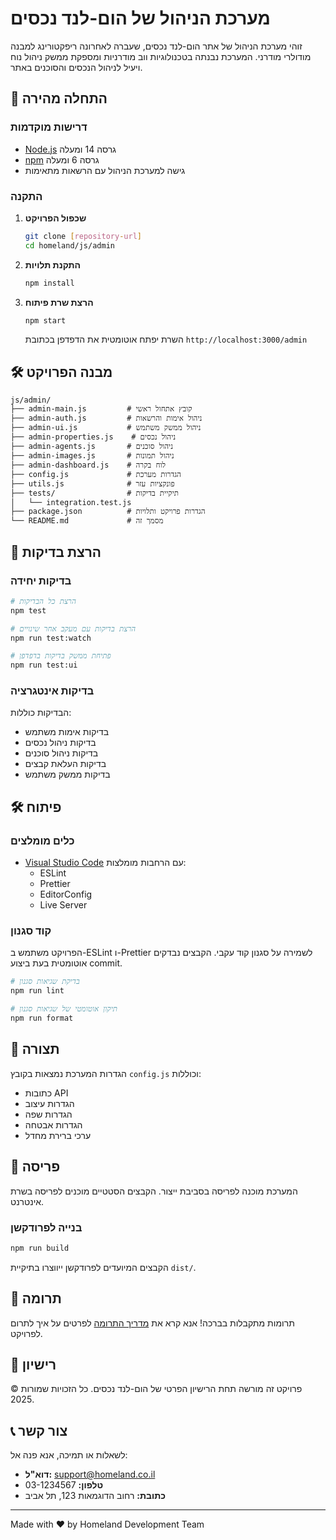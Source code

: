 # מערכת הניהול של הום-לנד נכסים

זוהי מערכת הניהול של אתר הום-לנד נכסים, שעברה לאחרונה ריפקטורינג למבנה מודולרי
מודרני. המערכת נבנתה בטכנולוגיות ווב מודרניות ומספקת ממשק ניהול נוח ויעיל לניהול
הנכסים והסוכנים באתר.

## 🚀 התחלה מהירה

### דרישות מוקדמות

- [Node.js](https://nodejs.org/) גרסה 14 ומעלה
- [npm](https://www.npmjs.com/) גרסה 6 ומעלה
- גישה למערכת הניהול עם הרשאות מתאימות

### התקנה

1. **שכפול הפרויקט**

   ```bash
   git clone [repository-url]
   cd homeland/js/admin
   ```

2. **התקנת תלויות**

   ```bash
   npm install
   ```

3. **הרצת שרת פיתוח**
   ```bash
   npm start
   ```
   השרת יפתח אוטומטית את הדפדפן בכתובת `http://localhost:3000/admin`

## 🛠️ מבנה הפרויקט

```
js/admin/
├── admin-main.js         # קובץ אתחול ראשי
├── admin-auth.js         # ניהול אימות והרשאות
├── admin-ui.js           # ניהול ממשק משתמש
├── admin-properties.js    # ניהול נכסים
├── admin-agents.js       # ניהול סוכנים
├── admin-images.js       # ניהול תמונות
├── admin-dashboard.js    # לוח בקרה
├── config.js             # הגדרות מערכת
├── utils.js              # פונקציות עזר
├── tests/                # תיקיית בדיקות
│   └── integration.test.js
├── package.json          # הגדרות פרויקט ותלויות
└── README.md             # מסמך זה
```

## 🧪 הרצת בדיקות

### בדיקות יחידה

```bash
# הרצת כל הבדיקות
npm test

# הרצת בדיקות עם מעקב אחר שינויים
npm run test:watch

# פתיחת ממשק בדיקות בדפדפן
npm run test:ui
```

### בדיקות אינטגרציה

הבדיקות כוללות:

- בדיקות אימות משתמש
- בדיקות ניהול נכסים
- בדיקות ניהול סוכנים
- בדיקות העלאת קבצים
- בדיקות ממשק משתמש

## 🛠️ פיתוח

### כלים מומלצים

- [Visual Studio Code](https://code.visualstudio.com/) עם הרחבות מומלצות:
  - ESLint
  - Prettier
  - EditorConfig
  - Live Server

### קוד סגנון

הפרויקט משתמש ב-ESLint ו-Prettier לשמירה על סגנון קוד עקבי. הקבצים נבדקים
אוטומטית בעת ביצוע commit.

```bash
# בדיקת שגיאות סגנון
npm run lint

# תיקון אוטומטי של שגיאות סגנון
npm run format
```

## 🔧 תצורה

הגדרות המערכת נמצאות בקובץ `config.js` וכוללות:

- כתובות API
- הגדרות עיצוב
- הגדרות שפה
- הגדרות אבטחה
- ערכי ברירת מחדל

## 🚀 פריסה

המערכת מוכנה לפריסה בסביבת ייצור. הקבצים הסטטיים מוכנים לפריסה בשרת אינטרנט.

### בנייה לפרודקשן

```bash
npm run build
```

הקבצים המיועדים לפרודקשן ייווצרו בתיקיית `dist/`.

## 🤝 תרומה

תרומות מתקבלות בברכה! אנא קרא את [מדריך התרומה](CONTRIBUTING.md) לפרטים על איך
לתרום לפרויקט.

## 📄 רישיון

פרויקט זה מורשה תחת הרישיון הפרטי של הום-לנד נכסים. כל הזכויות שמורות © 2025.

## 📞 צור קשר

לשאלות או תמיכה, אנא פנה אל:

- **דוא"ל:** support@homeland.co.il
- **טלפון:** 03-1234567
- **כתובת:** רחוב הדוגמאות 123, תל אביב

---

<div dir="ltr">
  Made with ❤️ by Homeland Development Team
</div>
